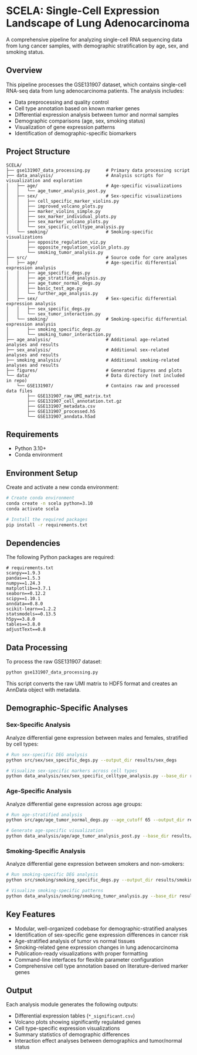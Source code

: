 # SCELA: Single-Cell Expression Landscape of Lung Adenocarcinoma

A comprehensive pipeline for analyzing single-cell RNA sequencing data from lung cancer samples, with demographic stratification by age, sex, and smoking status.

## Overview

This pipeline processes the GSE131907 dataset, which contains single-cell RNA-seq data from lung adenocarcinoma patients. The analysis includes:

- Data preprocessing and quality control
- Cell type annotation based on known marker genes
- Differential expression analysis between tumor and normal samples
- Demographic comparisons (age, sex, smoking status)
- Visualization of gene expression patterns
- Identification of demographic-specific biomarkers

## Project Structure

```
SCELA/
├── gse131907_data_processing.py      # Primary data processing script
├── data_analysis/                    # Analysis scripts for visualization and exploration
│   ├── age/                          # Age-specific visualizations
│   │   └── age_tumor_analysis_post.py
│   ├── sex/                          # Sex-specific visualizations
│   │   ├── cell_specific_marker_violins.py
│   │   ├── improved_volcano_plots.py
│   │   ├── marker_violins_simple.py
│   │   ├── sex_marker_individual_plots.py
│   │   ├── sex_marker_volcano_plots.py
│   │   └── sex_specific_celltype_analysis.py
│   └── smoking/                      # Smoking-specific visualizations
│       ├── opposite_regulation_viz.py
│       ├── opposite_regulation_violin_plots.py
│       └── smoking_tumor_analysis.py
├── src/                              # Source code for core analyses
│   ├── age/                          # Age-specific differential expression analysis
│   │   ├── age_specific_degs.py
│   │   ├── age_stratified_analysis.py
│   │   ├── age_tumor_normal_degs.py
│   │   ├── basic_test_age.py
│   │   └── further_age_analysis.py
│   ├── sex/                          # Sex-specific differential expression analysis
│   │   ├── sex_specific_degs.py
│   │   └── sex_tumor_interaction.py
│   └── smoking/                      # Smoking-specific differential expression analysis
│       ├── smoking_specific_degs.py
│       └── smoking_tumor_interaction.py
├── age_analysis/                     # Additional age-related analyses and results
├── sex_analysis/                     # Additional sex-related analyses and results
├── smoking_analysis/                 # Additional smoking-related analyses and results
├── figures/                          # Generated figures and plots
└── data/                             # Data directory (not included in repo)
    └── GSE131907/                    # Contains raw and processed data files
        ├── GSE131907_raw_UMI_matrix.txt
        ├── GSE131907_cell_annotation.txt.gz
        ├── GSE131907_metadata.csv
        ├── GSE131907_processed.h5
        └── GSE131907_anndata.h5ad
```

## Requirements

- Python 3.10+
- Conda environment

## Environment Setup

Create and activate a new conda environment:

```bash
# Create conda environment
conda create -n scela python=3.10
conda activate scela

# Install the required packages
pip install -r requirements.txt
```

## Dependencies

The following Python packages are required:

```
# requirements.txt
scanpy==1.9.3
pandas==1.5.3
numpy==1.24.3
matplotlib==3.7.1
seaborn==0.12.2
scipy==1.10.1
anndata==0.8.0
scikit-learn==1.2.2
statsmodels==0.13.5
h5py==3.8.0
tables==3.8.0
adjustText==0.8
```

## Data Processing

To process the raw GSE131907 dataset:

```bash
python gse131907_data_processing.py
```

This script converts the raw UMI matrix to HDF5 format and creates an AnnData object with metadata.

## Demographic-Specific Analyses

### Sex-Specific Analysis

Analyze differential gene expression between males and females, stratified by cell types:

```bash
# Run sex-specific DEG analysis
python src/sex/sex_specific_degs.py --output_dir results/sex_degs

# Visualize sex-specific markers across cell types
python data_analysis/sex/sex_specific_celltype_analysis.py --base_dir results/sex_degs --output_dir figures/sex_analysis
```

### Age-Specific Analysis

Analyze differential gene expression across age groups:

```bash
# Run age-stratified analysis
python src/age/age_tumor_normal_degs.py --age_cutoff 65 --output_dir results/age_degs

# Generate age-specific visualization
python data_analysis/age/age_tumor_analysis_post.py --base_dir results/age_degs --output_dir figures/age_analysis
```

### Smoking-Specific Analysis

Analyze differential gene expression between smokers and non-smokers:

```bash
# Run smoking-specific DEG analysis
python src/smoking/smoking_specific_degs.py --output_dir results/smoking_degs

# Visualize smoking-specific patterns
python data_analysis/smoking/smoking_tumor_analysis.py --base_dir results/smoking_degs --output_dir figures/smoking_analysis
```

## Key Features

- Modular, well-organized codebase for demographic-stratified analyses
- Identification of sex-specific gene expression differences in cancer risk
- Age-stratified analysis of tumor vs normal tissues
- Smoking-related gene expression changes in lung adenocarcinoma
- Publication-ready visualizations with proper formatting
- Command-line interfaces for flexible parameter configuration
- Comprehensive cell type annotation based on literature-derived marker genes

## Output

Each analysis module generates the following outputs:

- Differential expression tables (`*_significant.csv`)
- Volcano plots showing significantly regulated genes
- Cell type-specific expression visualizations
- Summary statistics of demographic differences
- Interaction effect analyses between demographics and tumor/normal status
